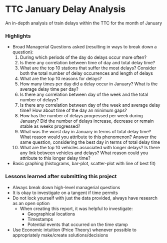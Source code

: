 # TTC January Delay Analysis

An in-depth analysis of train delays within the TTC for the month of January

### Highlights
* Broad Managerial Questions asked (resulting in ways to break down a question):
  1. During which periods of the day do delays occur more often?
  2. Is there any correlation between time of day and total delay time?
  3. What are the top 10 stations that suffer the most delays? Consider both the total number of delay occurrences and length of delays
  4. What are the top 10 reasons for delays?
  5. How many times per day did a delay occur in January? What is the average delay time per day?
  6. Is there any correlation between day of the week and the total number of delays?
  7. Is there any correlation between day of the week and average delay time? How about time of the day an minimum gaps?
  8. How has the number of delays progressed per week during January? Did the number of delays increase, decrease or remain stable as weeks progressed?
  9. What was the worst day in January in terms of total delay time? What reason would you attribute to this phenomenon? Answer the same question, considering the best day in terms of total delay time
  10. What are the top 10 vehicles associated with longer delays? Is there any link between vehicles and delays? What reason could you attribute to this longer delay time?
* Basic graphing (histograms, bar-plot, scatter-plot with line of best fit)


### Lessons learned after submitting this project
* Always break down high-level managerial questions
* It is okay to investigate on a tangent if time permits
* Do not lock yourself with just the data provided, always have research as an open option
  * When creating this report, it was helpful to investigate:
    * Geographical locations
    * Timestamps
    * Potential events that occurred on the time stamp
* Use Economic intuition (Price Theory) whenever possible to appropriately make/create solutions/decisions